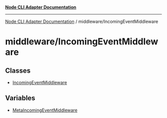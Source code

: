 [**Node CLI Adapter Documentation**](../../README.md)

***

[Node CLI Adapter Documentation](../../README.md) / middleware/IncomingEventMiddleware

# middleware/IncomingEventMiddleware

## Classes

- [IncomingEventMiddleware](classes/IncomingEventMiddleware.md)

## Variables

- [MetaIncomingEventMiddleware](variables/MetaIncomingEventMiddleware.md)
